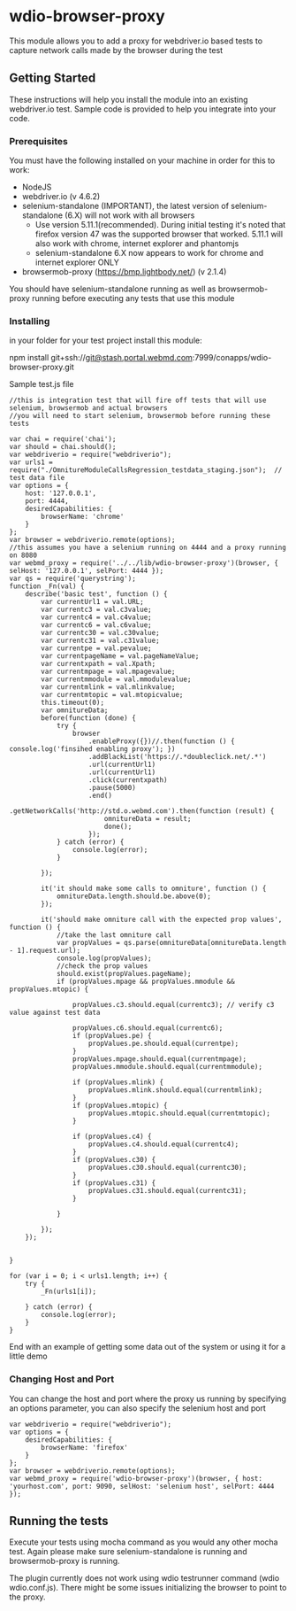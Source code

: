 # wdio-browser-proxy

This module allows you to add a proxy for webdriver.io based tests to capture network calls made by the browser during the test

## Getting Started

These instructions will help you install the module into an existing webdriver.io test. Sample code is provided to help you integrate into your code.

### Prerequisites

You must have the following installed on your machine in order for this to work:
* NodeJS
* webdriver.io (v 4.6.2)
* selenium-standalone (IMPORTANT), the latest version of selenium-standalone (6.X) will not work with all browsers
    * Use version 5.11.1(recommended). During initial testing it's noted that firefox version 47 was the supported browser that worked. 5.11.1 will also work with chrome, internet explorer and phantomjs
    * selenium-standalone 6.X now appears to work for chrome and internet explorer ONLY
* browsermob-proxy (https://bmp.lightbody.net/) (v 2.1.4)

You should have selenium-standalone running as well as browsermob-proxy running before executing any tests that use this module

### Installing

in your folder for your test project install this module:

npm install git+ssh://git@stash.portal.webmd.com:7999/conapps/wdio-browser-proxy.git

Sample test.js file
```
//this is integration test that will fire off tests that will use selenium, browsermob and actual browsers
//you will need to start selenium, browsermob before running these tests

var chai = require('chai');
var should = chai.should();
var webdriverio = require("webdriverio");
var urls1 = require("./OmnitureModuleCallsRegression_testdata_staging.json");  // test data file
var options = {
    host: '127.0.0.1',
    port: 4444,
    desiredCapabilities: {
        browserName: 'chrome'
    }
};
var browser = webdriverio.remote(options);
//this assumes you have a selenium running on 4444 and a proxy running on 8080
var webmd_proxy = require('../../lib/wdio-browser-proxy')(browser, { selHost: '127.0.0.1', selPort: 4444 });
var qs = require('querystring');
function _Fn(val) {
    describe('basic test', function () {
        var currentUrl1 = val.URL;
        var currentc3 = val.c3value;
        var currentc4 = val.c4value;
        var currentc6 = val.c6value;
        var currentc30 = val.c30value;
        var currentc31 = val.c31value;
        var currentpe = val.pevalue;
        var currentpageName = val.pageNameValue;
        var currentxpath = val.Xpath;
        var currentmpage = val.mpagevalue;
        var currentmmodule = val.mmodulevalue;
        var currentmlink = val.mlinkvalue;
        var currentmtopic = val.mtopicvalue;
        this.timeout(0);
        var omnitureData;
        before(function (done) {
            try {
                browser
                    .enableProxy({})//.then(function () { console.log('finsihed enabling proxy'); })
                    .addBlackList('https://.*doubleclick.net/.*')
                    .url(currentUrl1)
                    .url(currentUrl1)
                    .click(currentxpath)
                    .pause(5000)
                    .end()
                    .getNetworkCalls('http://std.o.webmd.com').then(function (result) {
                        omnitureData = result;
                        done();
                    });
            } catch (error) {
                console.log(error);
            }

        });

        it('it should make some calls to omniture', function () {
            omnitureData.length.should.be.above(0);
        });

        it('should make omniture call with the expected prop values', function () {
            //take the last omniture call
            var propValues = qs.parse(omnitureData[omnitureData.length - 1].request.url);
            console.log(propValues);
            //check the prop values
            should.exist(propValues.pageName);
            if (propValues.mpage && propValues.mmodule && propValues.mtopic) {

                propValues.c3.should.equal(currentc3); // verify c3 value against test data

                propValues.c6.should.equal(currentc6);
                if (propValues.pe) {
                    propValues.pe.should.equal(currentpe);
                }
                propValues.mpage.should.equal(currentmpage);
                propValues.mmodule.should.equal(currentmmodule);

                if (propValues.mlink) {
                    propValues.mlink.should.equal(currentmlink);
                }
                if (propValues.mtopic) {
                    propValues.mtopic.should.equal(currentmtopic);
                }

                if (propValues.c4) {
                    propValues.c4.should.equal(currentc4);
                }
                if (propValues.c30) {
                    propValues.c30.should.equal(currentc30);
                }
                if (propValues.c31) {
                    propValues.c31.should.equal(currentc31);
                }

            }

        });
    });

  
}

for (var i = 0; i < urls1.length; i++) {
    try {
        _Fn(urls1[i]);

    } catch (error) {
        console.log(error);
    }
}

```

End with an example of getting some data out of the system or using it for a little demo

### Changing Host and Port
You can change the host and port where the proxy us running by specifying an options parameter, you can also specify the selenium host and port
```
var webdriverio = require("webdriverio");
var options = {
    desiredCapabilities: {
        browserName: 'firefox'
    }
};
var browser = webdriverio.remote(options);
var webmd_proxy = require('wdio-browser-proxy')(browser, { host: 'yourhost.com', port: 9090, selHost: 'selenium host', selPort: 4444 });
```

## Running the tests

Execute your tests using mocha command as you would any other mocha test. Again please make sure selenium-standalone is running and browsermob-proxy is running.

The plugin currently does not work using wdio testrunner command (wdio wdio.conf.js). There might be some issues initializing the browser to point to the proxy.

